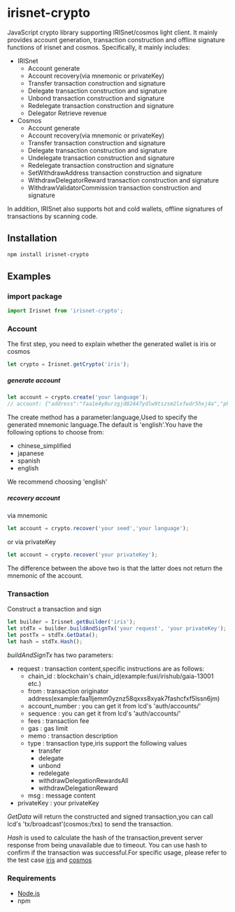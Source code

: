 # irisnet-crypto
JavaScript crypto library supporting IRISnet/cosmos light client.
It mainly provides account generation, transaction construction and offline signature functions of irisnet and cosmos. Specifically, it mainly includes:

- IRISnet
    - Account generate
    - Account recovery(via mnemonic or privateKey)
    - Transfer transaction construction and signature
    - Delegate transaction construction and signature
    - Unbond transaction construction and signature
    - Redelegate transaction construction and signature
    - Delegator Retrieve revenue
- Cosmos
    - Account generate
    - Account recovery(via mnemonic or privateKey)
    - Transfer transaction construction and signature
    - Delegate transaction construction and signature
    - Undelegate transaction construction and signature
    - Redelegate transaction construction and signature
    - SetWithdrawAddress transaction construction and signature
    - WithdrawDelegatorReward transaction construction and signature
    - WithdrawValidatorCommission transaction construction and signature
    
In addition, IRISnet also supports hot and cold wallets, offline signatures of transactions by scanning code.
## Installation

```bash
npm install irisnet-crypto
```

## Examples

### import package

```js
import Irisnet from 'irisnet-crypto';
```

### Account
The first step, you need to explain whether the generated wallet is iris or cosmos
```js
let crypto = Irisnet.getCrypto('iris');
```

##### generate account
```js
let account = crypto.create('your language');
// account: {"address":"faa1e4y8urzgjd82447ydlw9tszsm2lxfwdr5hxj4a","phrase":"carbon when squeeze ginger rather science taxi disagree safe season mango teach trust open baby immune nephew youth nothing afraid sick prefer daughter throw","privateKey":"436EB1ACE1D9D8F4EA519D050FF16ADD4B9CAF3D6D0917411857318259022EFF","publicKey":"fap1addwnpepqw36efnhzgurxaq3mxsgf4fjm280dehh20w03u3726arm0deagne5u254g2"}
```
The create method has a parameter:language,Used to specify the generated mnemonic language.The default is 'english'.You have the following options to choose from:
- chinese_simplified
- japanese
- spanish
- english

We recommend choosing 'english'

##### recovery account
via mnemonic
```js
let account = crypto.recover('your seed','your language');
```
or via privateKey

```js
let account = crypto.recover('your privateKey');
```
The difference between the above two is that the latter does not return the mnemonic of the account.

### Transaction
Construct a transaction and sign
```js
let builder = Irisnet.getBuilder('iris');
let stdTx = builder.buildAndSignTx('your request', 'your privateKey');
let postTx = stdTx.GetData();
let hash = stdTx.Hash();
```
*buildAndSignTx* has two parameters: 
- request : transaction content,specific instructions are as follows:
    - chain_id : blockchain's chain_id(example:fuxi/irishub/gaia-13001 etc.)
    - from : transaction originator address(example:faa1ljemm0yznz58qxxs8xyak7fashcfxf5lssn6jm)
    - account_number : you can get it from lcd's 'auth/accounts/'
    - sequence : you can get it from lcd's 'auth/accounts/'
    - fees : transaction fee
    - gas : gas limit
    - memo : transaction description
    - type : transaction type,iris support the following values
        - transfer
        - delegate
        - unbond
        - redelegate
        - withdrawDelegationRewardsAll
        - withdrawDelegationReward
    - msg : message content
- privateKey : your privateKey

*GetData* will return the constructed and signed transaction,you can call lcd's 'tx/broadcast'(cosmos:/txs) to send the transaction.

*Hash* is used to calculate the hash of the transaction,prevent server response from being unavailable due to timeout. You can use hash to confirm if the transaction was successful.For specific usage, please refer to the test case  [iris](./chains/iris/test.js) and [cosmos](./chains/cosmos/test.js)
        
### Requirements

* [Node.js](https://nodejs.org)
* npm
